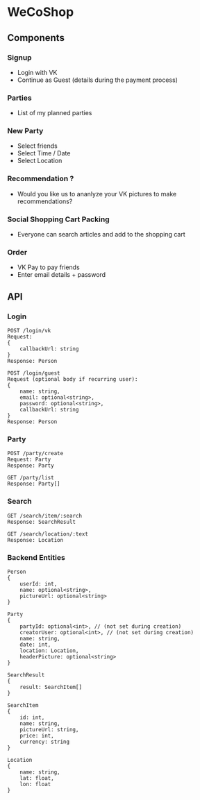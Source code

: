 # WeCoShop

## Components

### Signup
- Login with VK
- Continue as Guest (details during the payment process)

### Parties
- List of my planned parties

### New Party
- Select friends
- Select Time / Date
- Select Location

### Recommendation ?
- Would you like us to ananlyze your VK pictures to make recommendations?

### Social Shopping Cart Packing
- Everyone can search articles and add to the shopping cart

### Order
- VK Pay to pay friends
- Enter email details + password

## API

### Login
```
POST /login/vk
Request:
{
    callbackUrl: string
}
Response: Person

POST /login/guest
Request (optional body if recurring user): 
{
    name: string,
    email: optional<string>,
    password: optional<string>,
    callbackUrl: string
}
Response: Person
```

### Party
```
POST /party/create
Request: Party
Response: Party

GET /party/list
Response: Party[]
```

### Search

```
GET /search/item/:search
Response: SearchResult

GET /search/location/:text
Response: Location
```

### Backend Entities
```
Person
{
    userId: int,
    name: optional<string>,
    pictureUrl: optional<string>
}

Party
{
    partyId: optional<int>, // (not set during creation)
    creatorUser: optional<int>, // (not set during creation)
    name: string,
    date: int,
    location: Location,
    headerPicture: optional<string>
}

SearchResult
{
    result: SearchItem[]
}

SearchItem
{
    id: int,
    name: string,
    pictureUrl: string,
    price: int,
    currency: string
}

Location
{
    name: string,
    lat: float,
    lon: float
}
```
